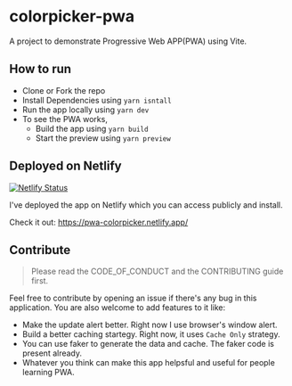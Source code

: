 # colorpicker-pwa
A project to demonstrate Progressive Web APP(PWA) using Vite.

## How to run
- Clone or Fork the repo
- Install Dependencies using `yarn isntall`
- Run the app locally using `yarn dev`
- To see the PWA works,
  - Build the app using `yarn build`
  - Start the preview using `yarn preview`
## Deployed on Netlify
[![Netlify Status](https://api.netlify.com/api/v1/badges/30229a22-940e-4b39-8968-d4da9d29144f/deploy-status)](https://app.netlify.com/sites/pwa-colorpicker/deploys)

I've deployed the app on Netlify which you can access publicly and install.

Check it out: https://pwa-colorpicker.netlify.app/

## Contribute
> Please read the CODE_OF_CONDUCT and the CONTRIBUTING guide first.

Feel free to contribute by opening an issue if there's any bug in this application. You are also welcome to add features to it like:

- Make the update alert better. Right now I use browser's window alert.
- Build a better caching startegy. Right now, it uses `Cache Only` strategy. 
- You can use faker to generate the data and cache. The faker code is present already.
- Whatever you think can make this app helpsful and useful for people learning PWA.